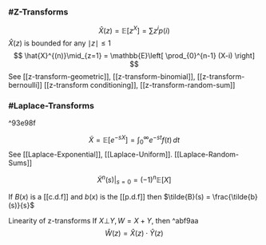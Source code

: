 ### #Z-Transforms
$$
\hat{X}(z) = \mathbb{E}\left[ z^{X} \right] = \sum z^{i}p(i)
$$
$\hat{X}(z)$ is bounded for any $\mid z \mid \leq 1$
$$
\hat{X}^{(n)}\mid_{z=1} = \mathbb{E}\left[ \prod_{0}^{n-1} (X-i) \right] 
$$
See [[z-transform-geometric]], [[z-transform-binomial]], [[z-transform-bernoulli]]
[[z-transform conditioning]], [[z-transform-random-sum]]
### #Laplace-Transforms 

^93e98f

$$
\tilde{X}=\mathbb{E}\left[ e^{-sX} \right] = \int_{0}^{\infty} e^{-st}f(t) \, dt  
$$
See [[Laplace-Exponential]], [[Laplace-Uniform]]. [[Laplace-Random-Sums]]

$$
\tilde{X}^{n}(s)|_{s=0} = (-1)^{n}\mathbb{E}\left[ X \right] 
$$

If $B(x)$ is a [[c.d.f]] and $b(x)$ is the [[p.d.f]] then
$\tilde{B}(s) = \frac{\tilde{b}(s)}{s}$


Linearity of z-transforms
If $X\bot Y, W= X+Y$, then ^abf9aa
$$
\hat{W}(z)=\hat{X}(z)\cdot\hat{Y}(z)
$$

